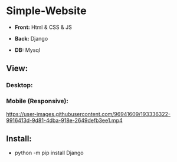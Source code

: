 # Simple-Website
- **Front:** Html &amp; CSS &amp; JS

- **Back:** Django

- **DB:** Mysql

## View:
### Desktop:


### Mobile (Responsive):
https://user-images.githubusercontent.com/96941609/193336322-9916413d-9d81-4dba-918e-2649defb3ee1.mp4

## Install:
- python -m pip install Django
